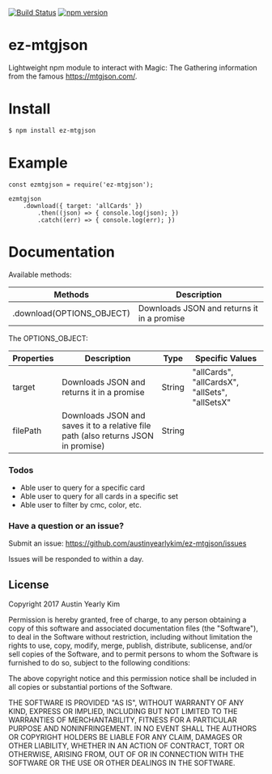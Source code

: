 [![Build Status](https://travis-ci.org/austinyearlykim/ez-mtgjson.svg?branch=master)](https://travis-ci.org/austinyearlykim/ez-mtgjson)
[![npm version](https://badge.fury.io/js/ez-mtgjson.svg)](https://badge.fury.io/js/ez-mtgjson)
# ez-mtgjson
Lightweight npm module to interact with Magic: The Gathering information from the famous https://mtgjson.com/.  

# Install
```sh
$ npm install ez-mtgjson
```

# Example
```
const ezmtgjson = require('ez-mtgjson');

ezmtgjson
    .download({ target: 'allCards' })
        .then((json) => { console.log(json); })
        .catch((err) => { console.log(err); })
```

# Documentation
Available methods:

| Methods | Description |
| ------ | ------ |
| .download(OPTIONS_OBJECT) | Downloads JSON and returns it in a promise |

The OPTIONS_OBJECT:

| Properties | Description | Type | Specific Values |
| ------ | ------ | ------ | ------ |
| target | Downloads JSON and returns it in a promise | String | "allCards", "allCardsX", "allSets", "allSetsX"
| filePath | Downloads JSON and saves it to a relative file path (also returns JSON in promise) | String


### Todos
 - Able user to query for a specific card
 - Able user to query for all cards in a specific set
 - Able user to filter by cmc, color, etc.

### Have a question or an issue?
Submit an issue: https://github.com/austinyearlykim/ez-mtgjson/issues

Issues will be responded to within a day.

License
----
Copyright 2017 Austin Yearly Kim

Permission is hereby granted, free of charge, to any person obtaining a copy of this software and associated documentation files (the "Software"), to deal in the Software without restriction, including without limitation the rights to use, copy, modify, merge, publish, distribute, sublicense, and/or sell copies of the Software, and to permit persons to whom the Software is furnished to do so, subject to the following conditions:

The above copyright notice and this permission notice shall be included in all copies or substantial portions of the Software.

THE SOFTWARE IS PROVIDED "AS IS", WITHOUT WARRANTY OF ANY KIND, EXPRESS OR IMPLIED, INCLUDING BUT NOT LIMITED TO THE WARRANTIES OF MERCHANTABILITY, FITNESS FOR A PARTICULAR PURPOSE AND NONINFRINGEMENT. IN NO EVENT SHALL THE AUTHORS OR COPYRIGHT HOLDERS BE LIABLE FOR ANY CLAIM, DAMAGES OR OTHER LIABILITY, WHETHER IN AN ACTION OF CONTRACT, TORT OR OTHERWISE, ARISING FROM, OUT OF OR IN CONNECTION WITH THE SOFTWARE OR THE USE OR OTHER DEALINGS IN THE SOFTWARE.
